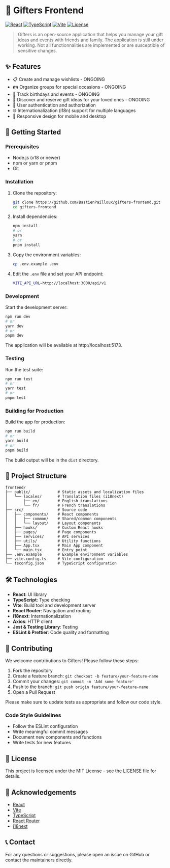 # 🎁 Gifters Frontend

[![React](https://img.shields.io/badge/React-18.x-blue)](https://reactjs.org/)
[![TypeScript](https://img.shields.io/badge/TypeScript-5.x-blue)](https://www.typescriptlang.org/)
[![Vite](https://img.shields.io/badge/Vite-5.x-yellow)](https://vitejs.dev/)
[![License](https://img.shields.io/badge/License-MIT-green.svg)](LICENSE)

> Gifters is an open-source application that helps you manage your gift ideas and events with friends and family.
> The application is still under working. Not all functionnalities are implemented or are susceptible of sensitive changes.

## ✨ Features

- 📋 Create and manage wishlists - ONGOING
- 👪 Organize groups for special occasions - ONGOING
- 🎂 Track birthdays and events - ONGOING
- 💝 Discover and reserve gift ideas for your loved ones - ONGOING
- 🔐 User authentication and authorization
- 🌐 Internationalization (i18n) support for multiple languages
- 📱 Responsive design for mobile and desktop

## 🚀 Getting Started

### Prerequisites

- Node.js (v18 or newer)
- npm or yarn or pnpm
- Git

### Installation

1. Clone the repository:
   ```bash
   git clone https://github.com/BastienPailloux/gifters-frontend.git
   cd gifters-frontend
   ```

2. Install dependencies:
   ```bash
   npm install
   # or
   yarn
   # or
   pnpm install
   ```

3. Copy the environment variables:
   ```bash
   cp .env.example .env
   ```

4. Edit the `.env` file and set your API endpoint:
   ```bash
   VITE_API_URL=http://localhost:3000/api/v1
   ```

### Development

Start the development server:

```bash
npm run dev
# or
yarn dev
# or
pnpm dev
```

The application will be available at http://localhost:5173.

### Testing

Run the test suite:

```bash
npm run test
# or
yarn test
# or
pnpm test
```

### Building for Production

Build the app for production:

```bash
npm run build
# or
yarn build
# or
pnpm build
```

The build output will be in the `dist` directory.

## 🧩 Project Structure

```
frontend/
├── public/            # Static assets and localization files
│   └── locales/       # Translation files (i18next)
│       ├── en/        # English translations
│       └── fr/        # French translations
├── src/               # Source code
│   ├── components/    # React components
│   │   ├── common/    # Shared/common components
│   │   └── layout/    # Layout components
│   ├── hooks/         # Custom React hooks
│   ├── pages/         # Page components
│   ├── services/      # API services
│   ├── utils/         # Utility functions
│   ├── App.tsx        # Main App component
│   └── main.tsx       # Entry point
├── .env.example       # Example environment variables
├── vite.config.ts     # Vite configuration
└── tsconfig.json      # TypeScript configuration
```

## 🛠️ Technologies

- **React**: UI library
- **TypeScript**: Type checking
- **Vite**: Build tool and development server
- **React Router**: Navigation and routing
- **i18next**: Internationalization
- **Axios**: HTTP client
- **Jest & Testing Library**: Testing
- **ESLint & Prettier**: Code quality and formatting

## 🤝 Contributing

We welcome contributions to Gifters! Please follow these steps:

1. Fork the repository
2. Create a feature branch: `git checkout -b feature/your-feature-name`
3. Commit your changes: `git commit -m 'Add some feature'`
4. Push to the branch: `git push origin feature/your-feature-name`
5. Open a Pull Request

Please make sure to update tests as appropriate and follow our code style.

### Code Style Guidelines

- Follow the ESLint configuration
- Write meaningful commit messages
- Document new components and functions
- Write tests for new features

## 📝 License

This project is licensed under the MIT License - see the [LICENSE](LICENSE) file for details.

## 🙏 Acknowledgements

- [React](https://reactjs.org/)
- [Vite](https://vitejs.dev/)
- [TypeScript](https://www.typescriptlang.org/)
- [React Router](https://reactrouter.com/)
- [i18next](https://www.i18next.com/)

## 📞 Contact

For any questions or suggestions, please open an issue on GitHub or contact the maintainers directly.
